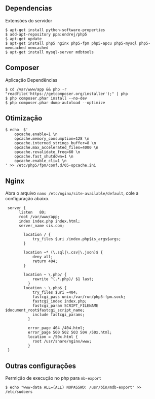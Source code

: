 ## Dependencias
Extensões do servidor
```shell
$ apt-get install python-software-properties
$ add-apt-repository ppa:ondrej/php5
$ apt-get update
$ apt-get install php5 nginx php5-fpm php5-apcu php5-mysql php5-memcached memcached
$ apt-get install mysql-server mdbtools 
```
## Composer
Aplicação Dependências
```shell
$ cd /var/www/app && php -r "readfile('https://getcomposer.org/installer');" | php
$ php composer.phar install --no-dev
$ php composer.phar dump-autoload --optimize
```
## Otimização

```shell
$ echo  $'
    opcache.enable=1 \n
    opcache.memory_consumption=128 \n
    opcache.interned_strings_buffer=8 \n
    opcache.max_accelerated_files=4000 \n
    opcache.revalidate_freq=60 \n
    opcache.fast_shutdown=1 \n
    opcache.enable_cli=1 \n
' >> /etc/php5/fpm/conf.d/05-opcache.ini
```
## Nginx 
Abra o arquivo ``nano /etc/nginx/site-available/default``, cole a configuração abaixo.
```shell
 server {
      listen   80;
      root /var/www/app;
      index index.php index.html;
      server_name sis.com;

        location / {
            try_files $uri /index.php$is_args$args;
        }

        location ~* (\.sql|\.csv|\.json)$ {
            deny all;
            return 404;
        }

        location ~ \.php/ {
            rewrite ^(.*.php)/ $1 last;
          }
        location ~ \.php$ {
            try_files $uri =404;
            fastcgi_pass unix:/var/run/php5-fpm.sock;
            fastcgi_index index.php;
            fastcgi_param SCRIPT_FILENAME $document_root$fastcgi_script_name;
            include fastcgi_params;
          }

          error_page 404 /404.html;
          error_page 500 502 503 504 /50x.html;
          location = /50x.html {
            root /usr/share/nginx/www;
          }
 }

```
## Outras configurações
Permição de execução no php para ``mb-export``
```shell
$ echo "www-data ALL=(ALL) NOPASSWD: /usr/bin/mdb-export" >>  /etc/sudoers
```